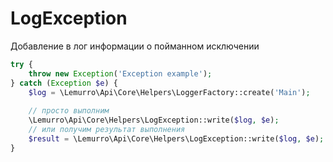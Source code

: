 # LogException
Добавление в лог информации о пойманном исключении
```php
try {
    throw new Exception('Exception example');
} catch (Exception $e) {
    $log = \Lemurro\Api\Core\Helpers\LoggerFactory::create('Main');
    
    // просто выполним
    \Lemurro\Api\Core\Helpers\LogException::write($log, $e);
    // или получим результат выполнения
    $result = \Lemurro\Api\Core\Helpers\LogException::write($log, $e);
}
```